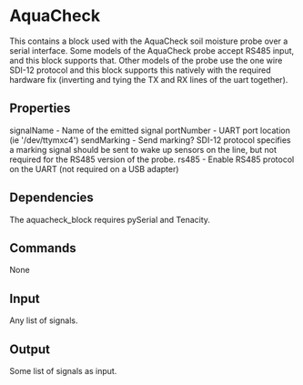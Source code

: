 AquaCheck
===========

This contains a block used with the AquaCheck soil moisture probe over a serial interface. Some models of the AquaCheck probe accept RS485 input, and this block supports that. Other models of the probe use the one wire SDI-12 protocol and this block supports this natively with the required hardware fix (inverting and tying the TX and RX lines of the uart together). 

Properties
--------------
signalName - Name of the emitted signal
portNumber - UART port location (ie '/dev/ttymxc4')
sendMarking - Send marking? SDI-12 protocol specifies a marking signal should be sent to wake up sensors on the line, but not required for the RS485 version of the probe.
rs485 - Enable RS485 protocol on the UART (not required on a USB adapter)

Dependencies
----------------
The aquacheck_block requires pySerial and Tenacity.

Commands
----------------
None

Input
-------
Any list of signals.

Output
---------
Some list of signals as input.
